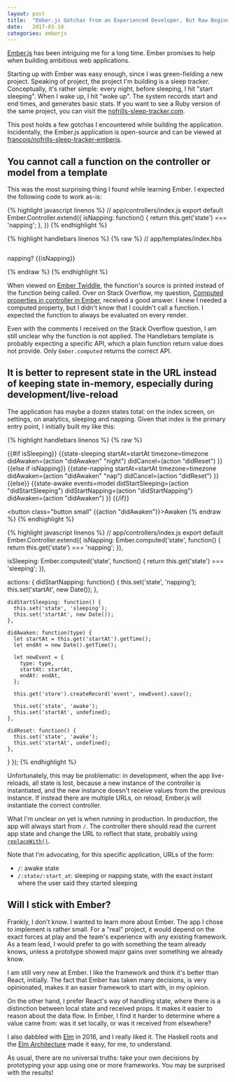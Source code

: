```yaml
---
layout: post
title:  "Ember.js Gotchas from an Experienced Developer, But Raw Beginner at Ember"
date:   2017-01-10
categories: emberjs
---
```

[Ember.js](https://emberjs.com/) has been intriguing me for a long time. Ember promises to help when building ambitious web applications.

Starting up with Ember was easy enough, since I was green-fielding a new project. Speaking of project, the project I'm building is a sleep tracker. Conceptually, it's rather simple: every night, before sleeping, I hit "start sleeping". When I wake up, I hit "woke up". The system records start and end times, and generates basic stats. If you want to see a Ruby version of the same project, you can visit the [nofrills-sleep-tracker.com](https://app.nofrills-sleep-tracker.com/).

This post holds a few gotchas I encountered while building the application. Incidentally, the Ember.js application is open-source and can be viewed at [francois/nofrills-sleep-tracker-emberjs](https://github.com/francois/nofrills-sleep-tracker-emberjs).


## You cannot call a function on the controller or model from a template

This was the most surprising thing I found while learning Ember. I expected the following code to work as-is:

{% highlight javascript linenos %}
// app/controllers/index.js
export default Ember.Controller.extend({
  isNapping: function() {
    return this.get('state') === 'napping';
  },
})
{% endhighlight %}

{% highlight handlebars linenos %}
{% raw %}
// app/templates/index.hbs
<div class="small-12 columns">
  <p>napping? {{isNapping}}</p>
</div>
{% endraw %}
{% endhighlight %}

When viewed on [Ember Twiddle](https://ember-twiddle.com/2596daefabd8a1e2d3439465b6f0df45), the function's source is printed instead of the function being called. Over on Stack Overflow, my question, [Computed properties in controller in Ember](http://stackoverflow.com/a/41517212/7355), received a good answer. I knew I needed a computed property, but I didn't know that I couldn't call a function. I expected the function to always be evaluated on every render.

Even with the comments I received on the Stack Overflow question, I am still unclear why the function is not applied. The Handlebars template is probably expecting a specific API, which a plain function return value does not provide. Only `Ember.computed` returns the correct API.


## It is better to represent state in the URL instead of keeping state in-memory, especially during development/live-reload

The application has maybe a dozen states total: on the index screen, on settings, on analytics, sleeping and napping. Given that index is the primary entry point, I initially built my like this:

{% highlight handlebars linenos %}
{% raw %}
<!-- app/templates/index.hbs -->
{{#if isSleeping}}
  {{state-sleeping
    startAt=startAt
    timezone=timezone
    didAwaken=(action "didAwaken" "night")
    didCancel=(action "didReset")
  }}
{{else if isNapping}}
  {{state-napping
    startAt=startAt
    timezone=timezone
    didAwaken=(action "didAwaken" "nap")
    didCancel=(action "didReset")
  }}
{{else}}
  {{state-awake
    events=model
    didStartSleeping=(action "didStartSleeping")
    didStartNapping=(action "didStartNapping")
    didAwaken=(action "didAwaken")
  }}
{{/if}}

<!-- app/templates/components/state-napping.hbs -->
<button class="button small" {{action "didAwaken"}}>Awaken</button>
{% endraw %}
{% endhighlight %}

{% highlight javascript linenos %}
// app/controllers/index.js
export default Ember.Controller.extend({
  isNapping: Ember.computed('state', function() {
    return this.get('state') === 'napping';
  }),

  isSleeping: Ember.computed('state', function() {
    return this.get('state') === 'sleeping';
  }),

  actions: {
    didStartNapping: function() {
      this.set('state', 'napping');
      this.set('startAt', new Date());
    },

    didStartSleeping: function() {
      this.set('state', 'sleeping');
      this.set('startAt', new Date());
    },

    didAwaken: function(type) {
      let startAt = this.get('startAt').getTime();
      let endAt = new Date().getTime();

      let newEvent = {
        type: type,
        startAt: startAt,
        endAt: endAt,
      };

      this.get('store').createRecord('event', newEvent).save();

      this.set('state', 'awake');
      this.set('startAt', undefined);
    },

    didReset: function() {
      this.set('state', 'awake');
      this.set('startAt', undefined);
    },
  }
});
{% endhighlight %}

Unfortunately, this may be problematic: in development, when the app live-reloads, all state is lost, because a new instance of the controller is instantiated, and the new instance doesn't receive values from the previous instance. If instead there are multiple URLs, on reload, Ember.js will instantiate the correct controller.

What I'm unclear on yet is when running in production. In production, the app will always start from `/`. The controller there should read the current app state and change the URL to reflect that state, probably using [`replaceWith()`](https://guides.emberjs.com/v2.10.0/routing/redirection/).

Note that I'm advocating, for this specific application, URLs of the form:

* `/`: awake state
* `/:state/:start_at`: sleeping or napping state, with the exact instant where the user said they started sleeping


## Will I stick with Ember?

Frankly, I don't know. I wanted to learn more about Ember. The app I chose to implement is rather small. For a "real" project, it would depend on the exact forces at play and the team's experience with any existing framework. As a team lead, I would prefer to go with something the team already knows, unless a prototype showed major gains over something we already know.

I am still very new at Ember. I like the framework and think it's better than React, initially. The fact that Ember has taken many decisions, is very opinionated, makes it an easier framework to start with, in my opinion.

On the other hand, I prefer React's way of handling state, where there is a distinction between local state and received props. It makes it easier to reason about the data flow. In Ember, I find it harder to determine where a value came from: was it set locally, or was it received from elsewhere?

I also dabbled with [Elm](http://elm-lang.org/) in 2016, and I really liked it. The Haskell roots and the [Elm Architecture](https://guide.elm-lang.org/architecture/) made it easy, for me, to understand.

As usual, there are no universal truths: take your own decisions by prototyping your app using one or more frameworks. You may be surprised with the results!
